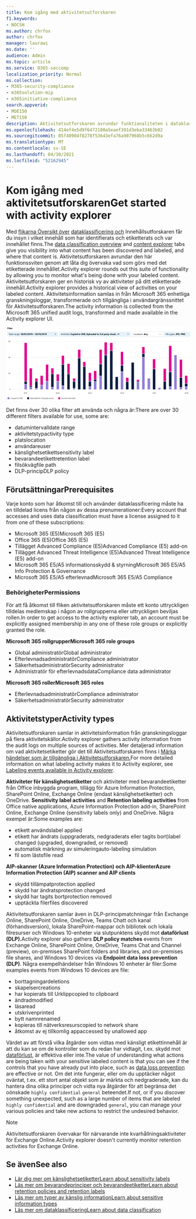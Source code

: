```yaml
---
title: Kom igång med aktivitetsutforskaren
f1.keywords:
- NOCSH
ms.author: chrfox
author: chrfox
manager: laurawi
ms.date: ''
audience: Admin
ms.topic: article
ms.service: O365-seccomp
localization_priority: Normal
ms.collection:
- M365-security-compliance
- m365solution-mip
- m365initiative-compliance
search.appverid:
- MOE150
- MET150
description: Aktivitetsutforskaren avrundar funktionaliteten i dataklassificeringsfunktionen genom att du kan se och filtrera på de åtgärder som användarna gör på det etiketterade innehållet.
ms.openlocfilehash: 414ef4e5d9f6472180a5eaef391d3eba33463b02
ms.sourcegitcommit: 05f40904f8278f53643efa76a907968b5c662d9a
ms.translationtype: MT
ms.contentlocale: sv-SE
ms.lasthandoff: 04/30/2021
ms.locfileid: "52162945"
---
```

# <a name="get-started-with-activity-explorer"></a><span data-ttu-id="f66fa-103">Kom igång med aktivitetsutforskaren</span><span class="sxs-lookup"><span data-stu-id="f66fa-103">Get started with activity explorer</span></span>

<span data-ttu-id="f66fa-104">Med [flikarna Översikt över](data-classification-overview.md) [dataklassificering och](data-classification-content-explorer.md) Innehållsutforskaren får du insyn i vilket innehåll som har identifierats och etiketterats och var innehållet finns.</span><span class="sxs-lookup"><span data-stu-id="f66fa-104">The [data classification overview](data-classification-overview.md) and [content explorer](data-classification-content-explorer.md) tabs give you visibility into what content has been discovered and labeled, and where that content is.</span></span> <span data-ttu-id="f66fa-105">Aktivitetsutforskaren avrundar den här funktionssviten genom att låta dig övervaka vad som görs med det etiketterade innehållet.</span><span class="sxs-lookup"><span data-stu-id="f66fa-105">Activity explorer rounds out this suite of functionality by allowing you to monitor what's being done with your labeled content.</span></span> <span data-ttu-id="f66fa-106">Aktivitetsutforskaren ger en historisk vy av aktiviteter på ditt etiketterade innehåll.</span><span class="sxs-lookup"><span data-stu-id="f66fa-106">Activity explorer provides a historical view of activities on your labeled content.</span></span> <span data-ttu-id="f66fa-107">Aktivitetsinformation samlas in från Microsoft 365 enhetliga granskningsloggar, transformerade och tillgängliga i användargränssnittet för Aktivitetsutforskaren.</span><span class="sxs-lookup"><span data-stu-id="f66fa-107">The activity information is collected from the Microsoft 365 unified audit logs, transformed and made available in the Activity explorer UI.</span></span> 

![Översikt över aktivitetsutforskaren för platshållare](../media/data-classification-activity-explorer-1.png)

<span data-ttu-id="f66fa-109">Det finns över 30 olika filter att använda och några är:</span><span class="sxs-lookup"><span data-stu-id="f66fa-109">There are over 30 different filters available for use, some are:</span></span>

- <span data-ttu-id="f66fa-110">datumintervall</span><span class="sxs-lookup"><span data-stu-id="f66fa-110">date range</span></span>
- <span data-ttu-id="f66fa-111">aktivitetstyp</span><span class="sxs-lookup"><span data-stu-id="f66fa-111">activity type</span></span>
- <span data-ttu-id="f66fa-112">plats</span><span class="sxs-lookup"><span data-stu-id="f66fa-112">location</span></span>
- <span data-ttu-id="f66fa-113">användare</span><span class="sxs-lookup"><span data-stu-id="f66fa-113">user</span></span>
- <span data-ttu-id="f66fa-114">känslighetsetikett</span><span class="sxs-lookup"><span data-stu-id="f66fa-114">sensitivity label</span></span>
- <span data-ttu-id="f66fa-115">bevarandeetikett</span><span class="sxs-lookup"><span data-stu-id="f66fa-115">retention label</span></span>
- <span data-ttu-id="f66fa-116">filsökväg</span><span class="sxs-lookup"><span data-stu-id="f66fa-116">file path</span></span>
- <span data-ttu-id="f66fa-117">DLP-princip</span><span class="sxs-lookup"><span data-stu-id="f66fa-117">DLP policy</span></span>



## <a name="prerequisites"></a><span data-ttu-id="f66fa-118">Förutsättningar</span><span class="sxs-lookup"><span data-stu-id="f66fa-118">Prerequisites</span></span>

<span data-ttu-id="f66fa-119">Varje konto som har åtkomst till och använder dataklassificering måste ha en tilldelad licens från någon av dessa prenumerationer:</span><span class="sxs-lookup"><span data-stu-id="f66fa-119">Every account that accesses and uses data classification must have a license assigned to it from one of these subscriptions:</span></span>

- <span data-ttu-id="f66fa-120">Microsoft 365 (E5)</span><span class="sxs-lookup"><span data-stu-id="f66fa-120">Microsoft 365 (E5)</span></span>
- <span data-ttu-id="f66fa-121">Office 365 (E5)</span><span class="sxs-lookup"><span data-stu-id="f66fa-121">Office 365 (E5)</span></span>
- <span data-ttu-id="f66fa-122">Tillägget Advanced Compliance (E5)</span><span class="sxs-lookup"><span data-stu-id="f66fa-122">Advanced Compliance (E5) add-on</span></span>
- <span data-ttu-id="f66fa-123">Tillägget Advanced Threat Intelligence (E5)</span><span class="sxs-lookup"><span data-stu-id="f66fa-123">Advanced Threat Intelligence (E5) add-on</span></span>
- <span data-ttu-id="f66fa-124">Microsoft 365 E5/A5 informationsskydd & styrning</span><span class="sxs-lookup"><span data-stu-id="f66fa-124">Microsoft 365 E5/A5 Info Protection & Governance</span></span>
- <span data-ttu-id="f66fa-125">Microsoft 365 E5/A5 efterlevnad</span><span class="sxs-lookup"><span data-stu-id="f66fa-125">Microsoft 365 E5/A5 Compliance</span></span>

### <a name="permissions"></a><span data-ttu-id="f66fa-126">Behörigheter</span><span class="sxs-lookup"><span data-stu-id="f66fa-126">Permissions</span></span>

 <span data-ttu-id="f66fa-127">För att få åtkomst till fliken aktivitetsutforskaren måste ett konto uttryckligen tilldelas medlemskap i någon av rollgrupperna eller uttryckligen beviljas rollen.</span><span class="sxs-lookup"><span data-stu-id="f66fa-127">In order to get access to the activity explorer tab, an account must be explicitly assigned membership in any one of these role groups or explicitly granted the role.</span></span>

<!--
> [!IMPORTANT]
> Access to Activity explorer via the Security reader or Device Management role groups or other has been removed-->

<span data-ttu-id="f66fa-128">**Microsoft 365 rollgrupper**</span><span class="sxs-lookup"><span data-stu-id="f66fa-128">**Microsoft 365 role groups**</span></span>

- <span data-ttu-id="f66fa-129">Global administratör</span><span class="sxs-lookup"><span data-stu-id="f66fa-129">Global administrator</span></span>
- <span data-ttu-id="f66fa-130">Efterlevnadsadministratör</span><span class="sxs-lookup"><span data-stu-id="f66fa-130">Compliance administrator</span></span>
- <span data-ttu-id="f66fa-131">Säkerhetsadministratör</span><span class="sxs-lookup"><span data-stu-id="f66fa-131">Security administrator</span></span>
- <span data-ttu-id="f66fa-132">Administratör för efterlevnadsdata</span><span class="sxs-lookup"><span data-stu-id="f66fa-132">Compliance data administrator</span></span>

<span data-ttu-id="f66fa-133">**Microsoft 365 roller**</span><span class="sxs-lookup"><span data-stu-id="f66fa-133">**Microsoft 365 roles**</span></span>

- <span data-ttu-id="f66fa-134">Efterlevnadsadministratör</span><span class="sxs-lookup"><span data-stu-id="f66fa-134">Compliance administrator</span></span>
- <span data-ttu-id="f66fa-135">Säkerhetsadministratör</span><span class="sxs-lookup"><span data-stu-id="f66fa-135">Security administrator</span></span>

## <a name="activity-types"></a><span data-ttu-id="f66fa-136">Aktivitetstyper</span><span class="sxs-lookup"><span data-stu-id="f66fa-136">Activity types</span></span>

<span data-ttu-id="f66fa-137">Aktivitetsutforskaren samlar in aktivitetsinformation från granskningsloggar på flera aktivitetskällor.</span><span class="sxs-lookup"><span data-stu-id="f66fa-137">Activity explorer gathers activity information from the audit logs on multiple sources of activities.</span></span> <span data-ttu-id="f66fa-138">Mer detaljerad information om vad aktivitetsetiketter gör det till Aktivitetsutforskaren finns i [Märka händelser som är tillgängliga i Aktivitetsutforskaren.](data-classification-activity-explorer-available-events.md)</span><span class="sxs-lookup"><span data-stu-id="f66fa-138">For more detailed information on what labeling activity makes it to Activity explorer, see [Labeling events available in Activity explorer](data-classification-activity-explorer-available-events.md).</span></span>

<span data-ttu-id="f66fa-139">**Aktiviteter för känslighetsetiketter** och aktiviteter med bevarandeetiketter från Office inbyggda program, tillägg för Azure Information Protection, SharePoint Online, Exchange Online (endast känslighetsetiketter) och OneDrive. </span><span class="sxs-lookup"><span data-stu-id="f66fa-139">**Sensitivity label activities** and **Retention labeling activities** from Office native applications, Azure Information Protection add-in, SharePoint Online, Exchange Online (sensitivity labels only) and OneDrive.</span></span> <span data-ttu-id="f66fa-140">Några exempel är:</span><span class="sxs-lookup"><span data-stu-id="f66fa-140">Some examples are:</span></span>

- <span data-ttu-id="f66fa-141">etikett används</span><span class="sxs-lookup"><span data-stu-id="f66fa-141">label applied</span></span>
- <span data-ttu-id="f66fa-142">etikett har ändrats (uppgraderats, nedgraderats eller tagits bort)</span><span class="sxs-lookup"><span data-stu-id="f66fa-142">label changed (upgraded, downgraded, or removed)</span></span>
- <span data-ttu-id="f66fa-143">automatisk märkning av simulering</span><span class="sxs-lookup"><span data-stu-id="f66fa-143">auto-labeling simulation</span></span>
- <span data-ttu-id="f66fa-144">fil som lästs</span><span class="sxs-lookup"><span data-stu-id="f66fa-144">file read</span></span> 

<span data-ttu-id="f66fa-145">**AIP-skanner (Azure Information Protection) och AIP-klienter**</span><span class="sxs-lookup"><span data-stu-id="f66fa-145">**Azure Information Protection (AIP) scanner and AIP clients**</span></span>

- <span data-ttu-id="f66fa-146">skydd tillämpat</span><span class="sxs-lookup"><span data-stu-id="f66fa-146">protection applied</span></span>
- <span data-ttu-id="f66fa-147">skydd har ändrats</span><span class="sxs-lookup"><span data-stu-id="f66fa-147">protection changed</span></span>
- <span data-ttu-id="f66fa-148">skydd har tagits bort</span><span class="sxs-lookup"><span data-stu-id="f66fa-148">protection removed</span></span>
- <span data-ttu-id="f66fa-149">upptäckta filer</span><span class="sxs-lookup"><span data-stu-id="f66fa-149">files discovered</span></span> 

<span data-ttu-id="f66fa-150">Aktivitetsutforskaren  samlar även in DLP-principmatchningar från Exchange Online, SharePoint Online, OneDrive, Teams Chatt och kanal (förhandsversion), lokala SharePoint-mappar och bibliotek och lokala filresurser och Windows 10-enheter via slutpunktens skydd mot **dataförlust (DLP).**</span><span class="sxs-lookup"><span data-stu-id="f66fa-150">Activity explorer also gathers **DLP policy matches** events from Exchange Online, SharePoint Online, OneDrive, Teams Chat and Channel (preview), on-premises SharePoint folders and libraries, and on-premises file shares, and Windows 10 devices via **Endpoint data loss prevention (DLP)**.</span></span> <span data-ttu-id="f66fa-151">Några exempelhändelser från Windows 10 enheter är filer:</span><span class="sxs-lookup"><span data-stu-id="f66fa-151">Some examples events from Windows 10 devices are file:</span></span>

- <span data-ttu-id="f66fa-152">borttagningar</span><span class="sxs-lookup"><span data-stu-id="f66fa-152">deletions</span></span>
- <span data-ttu-id="f66fa-153">skapelser</span><span class="sxs-lookup"><span data-stu-id="f66fa-153">creations</span></span>
- <span data-ttu-id="f66fa-154">har kopierats till Urklipp</span><span class="sxs-lookup"><span data-stu-id="f66fa-154">copied to clipboard</span></span>
- <span data-ttu-id="f66fa-155">ändrad</span><span class="sxs-lookup"><span data-stu-id="f66fa-155">modified</span></span>
- <span data-ttu-id="f66fa-156">läsa</span><span class="sxs-lookup"><span data-stu-id="f66fa-156">read</span></span>
- <span data-ttu-id="f66fa-157">utskriven</span><span class="sxs-lookup"><span data-stu-id="f66fa-157">printed</span></span>
- <span data-ttu-id="f66fa-158">bytt namn</span><span class="sxs-lookup"><span data-stu-id="f66fa-158">renamed</span></span>
- <span data-ttu-id="f66fa-159">kopieras till nätverksresurs</span><span class="sxs-lookup"><span data-stu-id="f66fa-159">copied to network share</span></span>
- <span data-ttu-id="f66fa-160">åtkomst av ej tillkomlig app</span><span class="sxs-lookup"><span data-stu-id="f66fa-160">accessed by unallowed app</span></span> 

<span data-ttu-id="f66fa-161">Värdet av att förstå vilka åtgärder som vidtas med känsligt etikettinnehåll är att du kan se om de kontroller som du redan har vidtagit, t.ex. skydd mot [dataförlust,](dlp-learn-about-dlp.md) är effektiva eller inte.</span><span class="sxs-lookup"><span data-stu-id="f66fa-161">The value of understanding what actions are being taken with your sensitive labeled content is that you can see if the controls that you have already put into place, such as [data loss prevention](dlp-learn-about-dlp.md) are effective or not.</span></span> <span data-ttu-id="f66fa-162">Om det inte fungerar, eller om du upptäcker något oväntat, t.ex. ett stort antal objekt som är märkta och nedgraderade, kan du hantera dina olika principer och vidta nya åtgärder för att begränsa det oönskade `highly confidential` `general` beteendet.</span><span class="sxs-lookup"><span data-stu-id="f66fa-162">If not, or if you discover something unexpected, such as a large number of items that are labeled `highly confidential` and are downgraded `general`, you can manage your various policies and take new actions to restrict the undesired behavior.</span></span>

> [!NOTE]
> <span data-ttu-id="f66fa-163">Aktivitetsutforskaren övervakar för närvarande inte kvarhållningsaktiviteter för Exchange Online.</span><span class="sxs-lookup"><span data-stu-id="f66fa-163">Activity explorer doesn't currently monitor retention activities for Exchange Online.</span></span>

## <a name="see-also"></a><span data-ttu-id="f66fa-164">Se även</span><span class="sxs-lookup"><span data-stu-id="f66fa-164">See also</span></span>

- [<span data-ttu-id="f66fa-165">Lär dig mer om känslighetsetiketter</span><span class="sxs-lookup"><span data-stu-id="f66fa-165">Learn about sensitivity labels</span></span>](sensitivity-labels.md)
- [<span data-ttu-id="f66fa-166">Läs mer om bevarandeprinciper och bevarandeetiketter</span><span class="sxs-lookup"><span data-stu-id="f66fa-166">Learn about retention policies and retention labels</span></span>](retention.md)
- [<span data-ttu-id="f66fa-167">Läs mer om typer av känslig information</span><span class="sxs-lookup"><span data-stu-id="f66fa-167">Learn about sensitive information types</span></span>](sensitive-information-type-learn-about.md)
- [<span data-ttu-id="f66fa-168">Läs mer om dataklassificering</span><span class="sxs-lookup"><span data-stu-id="f66fa-168">Learn about data classification</span></span>](data-classification-overview.md)
